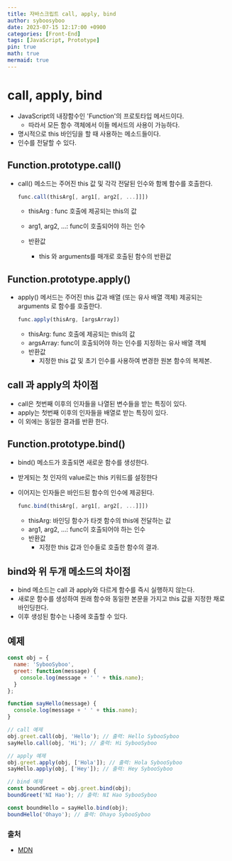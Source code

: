 ```yaml
---
title: 자바스크립트 call, apply, bind
author: syboosyboo
date: 2023-07-15 12:17:00 +0900
categories: [Front-End]
tags: [JavaScript, Prototype]
pin: true
math: true
mermaid: true
---
```



# call, apply, bind

- JavaScript의 내장함수인 'Function'의 프로토타입 메서드이다.
  - 따라서 모든 함수 객체에서 이들 메서드의 사용이 가능하다.
- 명시적으로 this 바인딩을 할 때 사용하는 메소드들이다.
- 인수를 전달할 수 있다.

## Function.prototype.call()

- call() 메소드는 주어진 this 값 및 각각 전달된 인수와 함께 함수를 호출한다.

  ```javascript
  func.call(thisArg[, arg1[, arg2[, ...]]])
  ```
  - thisArg : func 호출에 제공되는 this의 값
  - arg1, arg2, ...: func이 호출되어야 하는 인수

  - 반환값
    - this 와 arguments를 매개로 호출된 함수의 반환값

## Function.prototype.apply()

- apply() 메서드는 주어진 this 값과 배열 (또는 유사 배열 객체) 제공되는 arguments 로 함수를 호출한다.

  ```javascript
  func.apply(thisArg, [argsArray])
  ```
  - thisArg: func 호출에 제공되는 this의 값
  - argsArray: func이 호출되어야 하는 인수를 지정하는 유사 배열 객체
  - 반환값
    - 지정한 this 값 및 초기 인수를 사용하여 변경한 원본 함수의 복제본.

## call 과 apply의 차이점

- call은 첫번째 이후의 인자들을 나열된 변수들을 받는 특징이 있다.
- apply는 첫번째 이후의 인자들을 배열로 받는 특징이 있다.
- 이 외에는 동일한 결과를 반환 한다.

## Function.prototype.bind()
- bind() 메소드가 호출되면 새로운 함수를 생성한다.
- 받게되는 첫 인자의 value로는 this 키워드를 설정한다
- 이어지는 인자들은 바인드된 함수의 인수에 제공된다.

  ```javascript
  func.bind(thisArg[, arg1[, arg2[, ...]]])
  ```
  - thisArg: 바인딩 함수가 타겟 함수의 this에 전달하는 값
  - arg1, arg2, ...: func이 호출되어야 하는 인수
  - 반환값
    - 지정한 this 값과 인수들로 호출한 함수의 결과.

## bind와 위 두개 메소드의 차이점

- bind 메소드는 call 과 apply와 다르게 함수를 즉시 실행하지 않는다.
- 새로운 함수를 생성하여 원래 함수와 동일한 본문을 가지고 this 값을 지정한 채로 바인딩한다.
- 이후 생성된 함수는 나중에 호출할 수 있다.

## 예제
```javascript
const obj = {
  name: 'SybooSyboo',
  greet: function(message) {
    console.log(message + ' ' + this.name);
  }
};

function sayHello(message) {
  console.log(message + ' ' + this.name);
}

// call 예제
obj.greet.call(obj, 'Hello'); // 출력: Hello SybooSyboo
sayHello.call(obj, 'Hi'); // 출력: Hi SybooSyboo

// apply 예제
obj.greet.apply(obj, ['Hola']); // 출력: Hola SybooSyboo
sayHello.apply(obj, ['Hey']); // 출력: Hey SybooSyboo

// bind 예제
const boundGreet = obj.greet.bind(obj);
boundGreet('NI Hao'); // 출력: NI Hao SybooSyboo

const boundHello = sayHello.bind(obj);
boundHello('Ohayo'); // 출력: Ohayo SybooSyboo


```

### 출처
- [MDN](https://developer.mozilla.org/ko/)
